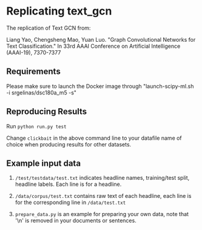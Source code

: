# Replicating text_gcn

The replication of Text GCN from:

Liang Yao, Chengsheng Mao, Yuan Luo. "Graph Convolutional Networks for Text Classification." In 33rd AAAI Conference on Artificial Intelligence (AAAI-19), 7370-7377

## Requirements

Please make sure to launch the Docker image through "launch-scipy-ml.sh -i srgelinas/dsc180a_m5 -s"

## Reproducing Results

Run `python run.py test`

Change `clickbait` in the above command line to your datafile name of choice when producing results for other datasets.

## Example input data

1. `/test/testdata/test.txt` indicates headline names, training/test split, headline labels. Each line is for a headline.

2. `/data/corpus/test.txt` contains raw text of each headline, each line is for the corresponding line in `/data/test.txt`

3. `prepare_data.py` is an example for preparing your own data, note that '\n' is removed in your documents or sentences.
